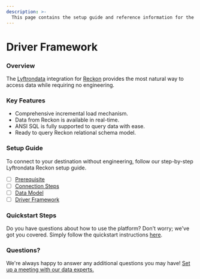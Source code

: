```yaml
---
description: >-
  This page contains the setup guide and reference information for the Reckon source connector.
---
```


# Driver Framework

### Overview

The [Lyftrondata](https://www.lyftrondata.com/) integration for [Reckon](None) provides the most natural way to access data while requiring no engineering.

### Key Features

* Comprehensive incremental load mechanism.
* Data from Reckon is available in real-time.&#x20;
* ANSI SQL is fully supported to query data with ease.
* Ready to query Reckon relational schema model.

### Setup Guide

To connect to your destination without engineering, follow our step-by-step Lyftrondata Reckon setup guide.

* [ ] [Prerequisite](../prerequisite.md)
* [ ] [Connection Steps](../connection-steps.md)
* [ ] [Data Model](../data-model/erd.md)
* [ ] [Driver Framework](../driver-framework/)

### Quickstart Steps

Do you have questions about how to use the platform? Don't worry; we've got you covered. Simply follow the quickstart instructions [here](../driver-framework/README.md).

### Questions? <a href="#questions" id="questions"></a>

We're always happy to answer any additional questions you may have! [Set up a meeting with our data experts.](https://www.lyftrondata.com/book-a-meeting/)


